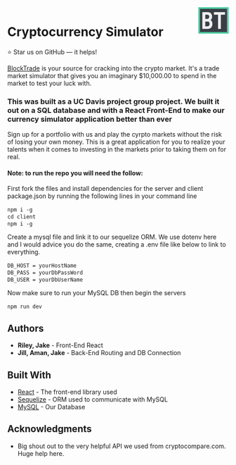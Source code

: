 <a href="https://project2-crypto.herokuapp.com/">
    <img src="./client/src/assets/images/btlogo3.png" alt="BlockTrd logo" title="" align="right" height="60" />
</a>

Cryptocurrency Simulator
======================

:star: Star us on GitHub — it helps!

[BlockTrade](https://project2-crypto.herokuapp.com/) is your source for cracking into the crypto market. It's a trade market simulator that gives you an imaginary $10,000.00 to spend in the market to test your luck with. 

### This was built as a UC Davis project group project. We built it out on a SQL database and with a React Front-End to make our currency simulator application better than ever

Sign up for a portfolio with us and play the cyrpto markets without the risk of losing your own money. This is a great application for you to realize your talents when it comes to investing in the markets prior to taking them on for real.

#### Note: to run the repo you will need the follow:
First fork the files and install dependencies for the server and client package.json by running the following lines in your command line

```
npm i -g
cd client
npm i -g
```

Create a mysql file and link it to our sequelize ORM. We use dotenv here and I would advice you do the same, creating a .env file like below to link to everything. 

```
DB_HOST = yourHostName
DB_PASS = yourDbPassWord
DB_USER = yourDbUserName
```

Now make sure to run your MySQL DB then begin the servers

```
npm run dev 
```

## Authors

* **Riley, Jake** - Front-End React
* **Jill, Aman, Jake** - Back-End Routing and DB Connection

## Built With

* [React](https://reactjs.org/) - The front-end library used
* [Sequelize](http://docs.sequelizejs.com/) - ORM used to communicate with MySQL
* [MySQL](https://www.mysql.com/) - Our Database

## Acknowledgments

* Big shout out to the very helpful API we used from cryptocompare.com. Huge help here.
